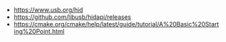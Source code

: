 - https://www.usb.org/hid
- https://github.com/libusb/hidapi/releases
- https://cmake.org/cmake/help/latest/guide/tutorial/A%20Basic%20Starting%20Point.html
